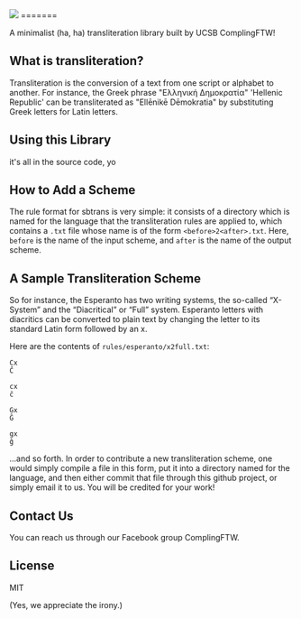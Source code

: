 <img src=http://i.imgur.com/tDDGeIw.png>
=======

A minimalist (ha, ha) transliteration library built by UCSB ComplingFTW!

## What is transliteration?

Transliteration is the conversion of a text from one script or alphabet to another. For instance, the Greek phrase "Ελληνική Δημοκρατία" 'Hellenic Republic' can be transliterated as "Ellēnikē Dēmokratia" by substituting Greek letters for Latin letters.


## Using this Library

it's all in the source code, yo


## How to Add a Scheme

The rule format for sbtrans is very simple: it consists of a directory which is named for the language
that the transliteration rules are applied to, which contains a `.txt` file whose
name is of the form `<before>2<after>.txt`. Here, `before` is the name of the input scheme, and `after`
is the name of the output scheme. 

## A Sample Transliteration Scheme

So for instance, the Esperanto has two writing systems, the so-called
“X-System” and the “Diacritical” or “Full” system. Esperanto letters with diacritics 
can be converted to plain text by changing the letter to its standard Latin form followed by an x. 


Here are the contents of `rules/esperanto/x2full.txt`:

    Cx
    Ĉ
    
    cx
    ĉ
    
    Gx
    Ĝ
    
    gx
    ĝ


…and so forth. In order to contribute a new transliteration scheme, one would simply compile a file in this
form, put it into a directory named for the language, and then either commit that file through this github 
project, or simply email it to us. You will be credited for your work!

## Contact Us

You can reach us through our Facebook group ComplingFTW.


## License

MIT 

(Yes, we appreciate the irony.)

